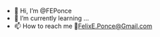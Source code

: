 - 👋 Hi, I’m @FEPonce
- 🌱 I’m currently learning ...
- 📫 How to reach me 📧FelixE.Ponce@Gmail.com

<!---
FEPonce/FEPonce is a ✨ special ✨ repository because its `README.md` (this file) appears on your GitHub profile.
You can click the Preview link to take a look at your changes.
--->
